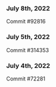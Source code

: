 ### July 8th, 2022

Commit #92816

### July 5th, 2022

Commit #314353


### July 4th, 2022

Commit #72281
